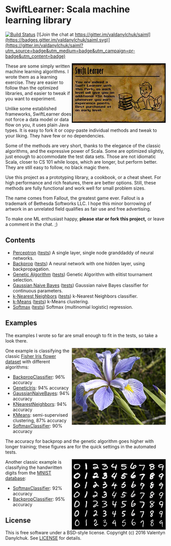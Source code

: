 # SwiftLearner: Scala machine learning library

[![Build Status](https://travis-ci.org/valdanylchuk/saiml.svg?branch=master)](https://travis-ci.org/valdanylchuk/saiml) [![Join the chat at https://gitter.im/valdanylchuk/saiml](https://badges.gitter.im/valdanylchuk/saiml.svg)](https://gitter.im/valdanylchuk/saiml?utm_source=badge&utm_medium=badge&utm_campaign=pr-badge&utm_content=badge)

<img align="right" src="img/swiftlearner.jpg" alt="Swift Learner"/>

These are some simply written machine learning algorithms.
I wrote them as a learning exercise. They are easier to follow than the optimized libraries,
and easier to tweak if you want to experiment.

Unlike some established frameworks, SwiftLearner does not force a data model or data flow on you, it uses plain Java types.
It is easy to fork it or copy-paste individual methods and tweak to your liking. They have few or no dependencies.

Some of the methods are very short, thanks to the elegance of the classic algorithms,
and the expressive power of Scala. Some are optimized slightly, just enough to accommodate the test data sets.
Those are not idiomatic Scala, closer to CS 101 while loops, which are longer, but perform better.
They are still easy to follow, no black magic there.

Use this project as a prototyping library, a cookbook, or a cheat sheet.
For high performance and rich features, there are better options.
Still, these methods are fully functional and work well for small problem sizes.

The name comes from Fallout, the greatest game ever. Fallout is a trademark of Bethesda Softworks LLC.
I hope this minor borrowing of artwork in an unrelated field qualifies as fair use and free advertising.

To make one ML enthusiast happy, **please star or fork this project,**
or leave a comment in the chat. ;)

## Contents

* [Perceptron](src/main/scala/com/danylchuk/swiftlearner/nn/perceptron)
([tests](src/test/scala/com/danylchuk/swiftlearner/nn/perceptron))
A single layer, single node granddaddy of neural networks.
* [Backprop](src/main/scala/com/danylchuk/swiftlearner/nn/backprop)
([tests](src/test/scala/com/danylchuk/swiftlearner/nn/backprop))
A neural network with one hidden layer, using backpropagation.
* [Genetic Algorithm](src/main/scala/com/danylchuk/swiftlearner/ga)
([tests](src/test/scala/com/danylchuk/swiftlearner/ga))
Genetic Algorithm with elitist tournament selection.
* [Gaussian Naive Bayes](src/main/scala/com/danylchuk/swiftlearner/bayes/GaussianNaiveBayes.scala)
([tests](src/test/scala/com/danylchuk/swiftlearner/bayes/GaussianNaiveBayesTest.scala))
Gaussian naive Bayes classifier for continuous parameters.
* [k-Nearest Neighbors](src/main/scala/com/danylchuk/swiftlearner/knn)
([tests](src/test/scala/com/danylchuk/swiftlearner/knn))
k-Nearest Neighbors classifier.
* [k-Means](src/main/scala/com/danylchuk/swiftlearner/kmeans)
([tests](src/test/scala/com/danylchuk/swiftlearner/kmeans))
k-Means clustering.
* [Softmax](src/main/scala/com/danylchuk/swiftlearner/softmax)
([tests](src/test/scala/com/danylchuk/swiftlearner/softmax))
Softmax (multinomial logistic) regression.

## Examples

The examples I wrote so far are small enough to fit in the tests, so take a look there.

<img align="right" src="img/iris-virginica.jpg" alt="Iris Virginica flower; credit: Wikimedia Commons"/>

One example is classifying the classic
[Fisher Iris flower dataset](https://en.wikipedia.org/wiki/Iris_flower_data_set)
with different algorithms:
* [BackpropClassifier](src/test/scala/com/danylchuk/swiftlearner/nn/backprop/BackpropClassifierTest.scala): 96% accuracy
* [GeneticIris](src/test/scala/com/danylchuk/swiftlearner/ga/GeneticTest.scala): 94% accuracy
* [GaussianNaiveBayes](src/test/scala/com/danylchuk/swiftlearner/bayes/GaussianNaiveBayesTest.scala): 94% accuracy
* [KNearestNeighbors](src/test/scala/com/danylchuk/swiftlearner/knn/KNearestNeighborsTest.scala): 94% accuracy
* [KMeans](src/test/scala/com/danylchuk/swiftlearner/kmeans/KMeansTest.scala): semi-supervised clustering, 87% accuracy
* [SoftmaxClassifier](src/test/scala/com/danylchuk/swiftlearner/softmax/SoftmaxTest.scala): 90% accuracy

The accuracy for backprop and the genetic algorithm goes higher with longer training;
these figures are for the quick settings in the automated tests.

<img align="right" src="img/mnist-handwritten-digits.jpg" alt="MNIST handwritten digits"/>

Another classic example is classifying the handwritten digits from the
[MNIST database](https://en.wikipedia.org/wiki/MNIST_database):
* [SoftmaxClassifier](src/test/scala/com/danylchuk/swiftlearner/softmax/SoftmaxTest.scala): 92% accuracy
* [BackpropClassifier](src/test/scala/com/danylchuk/swiftlearner/nn/backprop/BackpropClassifierTest.scala): 95% accuracy

## License

This is free software under a BSD-style license.
Copyright (c) 2016 Valentyn Danylchuk. See [LICENSE](LICENSE) for details.
